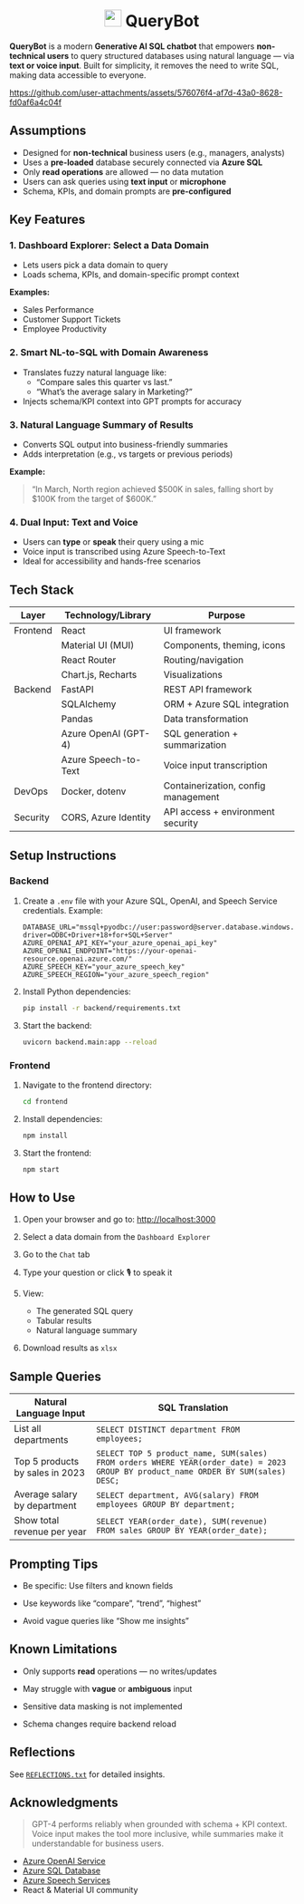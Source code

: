 <h1 align="center"><span><img height=30px src="https://github.com/user-attachments/assets/98c0aaba-897e-4d17-a032-90b94420c016"> QueryBot </h1>
  
**QueryBot** is a modern **Generative AI SQL chatbot** that empowers **non-technical users** to query structured databases using natural language — via **text or voice input**. Built for simplicity, it removes the need to write SQL, making data accessible to everyone.

https://github.com/user-attachments/assets/576076f4-af7d-43a0-8628-fd0af6a4c04f

## Assumptions

- Designed for **non-technical** business users (e.g., managers, analysts)
- Uses a **pre-loaded** database securely connected via **Azure SQL**
- Only **read operations** are allowed — no data mutation
- Users can ask queries using **text input** or **microphone**
- Schema, KPIs, and domain prompts are **pre-configured**

## Key Features

### 1. Dashboard Explorer: Select a Data Domain

- Lets users pick a data domain to query
- Loads schema, KPIs, and domain-specific prompt context

**Examples:**
- Sales Performance
- Customer Support Tickets
- Employee Productivity

### 2. Smart NL-to-SQL with Domain Awareness

- Translates fuzzy natural language like:
  - “Compare sales this quarter vs last.”
  - “What’s the average salary in Marketing?”
- Injects schema/KPI context into GPT prompts for accuracy

### 3. Natural Language Summary of Results

- Converts SQL output into business-friendly summaries
- Adds interpretation (e.g., vs targets or previous periods)

**Example:**
> “In March, North region achieved $500K in sales, falling short by $100K from the target of $600K.”

### 4. Dual Input: Text and Voice

- Users can **type** or **speak** their query using a mic
- Voice input is transcribed using Azure Speech-to-Text
- Ideal for accessibility and hands-free scenarios

## Tech Stack

| Layer      | Technology/Library         | Purpose                                 |
|------------|----------------------------|------------------------------------------|
| Frontend   | React                      | UI framework                             |
|            | Material UI (MUI)          | Components, theming, icons               |
|            | React Router               | Routing/navigation                       |
|            | Chart.js, Recharts         | Visualizations                           |
| Backend    | FastAPI                    | REST API framework                       |
|            | SQLAlchemy                 | ORM + Azure SQL integration              |
|            | Pandas                     | Data transformation                      |
|            | Azure OpenAI (GPT-4)       | SQL generation + summarization           |
|            | Azure Speech-to-Text       | Voice input transcription                |
| DevOps     | Docker, dotenv             | Containerization, config management      |
| Security   | CORS, Azure Identity       | API access + environment security        |

## Setup Instructions

### Backend
1. Create a `.env` file with your Azure SQL, OpenAI, and Speech Service credentials. Example:
   ```
   DATABASE_URL="mssql+pyodbc://user:password@server.database.windows.net/database?driver=ODBC+Driver+18+for+SQL+Server"
   AZURE_OPENAI_API_KEY="your_azure_openai_api_key"
   AZURE_OPENAI_ENDPOINT="https://your-openai-resource.openai.azure.com/"
   AZURE_SPEECH_KEY="your_azure_speech_key"
   AZURE_SPEECH_REGION="your_azure_speech_region"
   ```
2. Install Python dependencies:
   ```bash
   pip install -r backend/requirements.txt
   ```
3. Start the backend:
   ```bash
   uvicorn backend.main:app --reload
   ```

### Frontend
1. Navigate to the frontend directory:
   ```bash
   cd frontend
   ```
2. Install dependencies:
   ```bash
   npm install
   ```
3. Start the frontend:
   ```bash
   npm start
   ```

## How to Use

1.  Open your browser and go to:  [http://localhost:3000](http://localhost:3000)
    
2.  Select a data domain from the `Dashboard Explorer`
    
3.  Go to the `Chat` tab
    
4.  Type your question or click 🎙️ to speak it
    
5.  View:
    -   The generated SQL query
    -   Tabular results
    -   Natural language summary
        
6.  Download results as `xlsx`

## Sample Queries

| Natural Language Input                  | SQL Translation                                                                                   |
|-----------------------------------------|---------------------------------------------------------------------------------------------------|
| List all departments                    | `SELECT DISTINCT department FROM employees;`                                                      |
| Top 5 products by sales in 2023         | `SELECT TOP 5 product_name, SUM(sales) FROM orders WHERE YEAR(order_date) = 2023 GROUP BY product_name ORDER BY SUM(sales) DESC;` |
| Average salary by department            | `SELECT department, AVG(salary) FROM employees GROUP BY department;`                              |
| Show total revenue per year             | `SELECT YEAR(order_date), SUM(revenue) FROM sales GROUP BY YEAR(order_date);`                     |


## Prompting Tips

-   Be specific: Use filters and known fields
    
-   Use keywords like “compare”, “trend”, “highest”
    
-   Avoid vague queries like “Show me insights”
    

## Known Limitations

-   Only supports **read** operations — no writes/updates
    
-   May struggle with **vague** or **ambiguous** input
    
-   Sensitive data masking is not implemented
    
-   Schema changes require backend reload

## Reflections

See [`REFLECTIONS.txt`](./REFLECTIONS.txt) for detailed insights.

## Acknowledgments

> GPT-4 performs reliably when grounded with schema + KPI context. Voice input makes the tool more inclusive, while summaries make it understandable for business users.

-   [Azure OpenAI Service](https://azure.microsoft.com/en-us/products/ai-services/openai/)
-   [Azure SQL Database](https://azure.microsoft.com/en-us/products/azure-sql/)
-   [Azure Speech Services](https://learn.microsoft.com/en-us/azure/ai-services/speech-service/)
-   React & Material UI community
